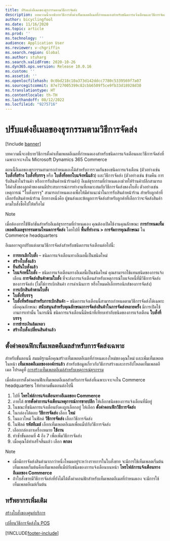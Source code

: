 ```yaml
---
title: ปรับแต่งอีเมลของธุรกรรมตามวิธีการจัดส่ง
description: บทความนี้จะอธิบายวิธีการตั้งค่าเท็มเพลตอีเมลที่กำหนดเองสำหรับชนิดการแจ้งเตือนและวิธีการจัดส่งที่เฉพาะเจาะจงใน Microsoft Dynamics 365 Commerce
author: bicyclingfool
ms.date: 11/16/2020
ms.topic: article
ms.prod: ''
ms.technology: ''
audience: Application User
ms.reviewer: v-chgriffin
ms.search.region: Global
ms.author: stuharg
ms.search.validFrom: 2020-10-26
ms.dyn365.ops.version: Release 10.0.16
ms.custom: ''
ms.assetid: ''
ms.openlocfilehash: 0c0bd218c10a373d142ddcc7780c5339569f7a07
ms.sourcegitcommit: 87e727005399c82cbb6509f5ce9fb33d18928d30
ms.translationtype: HT
ms.contentlocale: th-TH
ms.lasthandoff: 08/12/2022
ms.locfileid: "9275716"
---
```

# <a name="customize-transactional-emails-by-mode-of-delivery"></a>ปรับแต่งอีเมลของธุรกรรมตามวิธีการจัดส่ง

[!include [banner](includes/banner.md)]

บทความนี้จะอธิบายวิธีการตั้งค่าเท็มเพลตอีเมลที่กำหนดเองสำหรับชนิดการแจ้งเตือนและวิธีการจัดส่งที่เฉพาะเจาะจงใน Microsoft Dynamics 365 Commerce

ตอนนี้อีเมลของธุรกรรมสามารถกำหนดเองได้สำหรับการรวมกันของชนิดการแจ้งเตือน (ตัวอย่างเช่น **ใบสั่งที่สร้าง** **ใบสั่งที่บรรจุ** หรือ  **ใบสั่งที่ออกใบแจ้งหนี้แล้ว**) และวิธีการจัดส่ง (ตัวอย่างเช่น ข้ามคืน การรับสินค้าในร้านค้า หรือการรับสินค้าหน้าร้านค้า) อีเมล์ธุรกรรมที่กำหนดเองช่วยให้ร้านค้าปลีกสามารถให้คำสั่งของลูกค้าของตนมีประสบการณ์การทำงานที่เหมาะสมกับวิธีการจัดส่งของใบสั่ง ตัวอย่างเช่น เหตุการณ์ "ใบสั่งบรรจุ" สามารถกำหนดเองเพื่อให้มีคำแนะนำในการรับสินค้าหน้าร้าน สำหรับลูกค้าที่เลือกรับสินค้าหน้าร้าน อีกทางหนึ่งคือ ผู้ขนส่งและข้อมูลการจัดส่งสำหรับลูกค้าที่เลือกว่าจะจัดส่งสินค้าตามใบสั่งซื้อไปให้หรือไม่

> [!NOTE]
> เมื่อต้องการใช้ฟังก์ชันสำหรับอีเมล์ธุรกรรมที่กำหนดเอง คุณต้องเปิดใช้งานคุณลักษณะ **การกำหนดเท็มเพลตอีเมลธุรกรรมตามโหมดการจัดส่ง** โดยไปที่ **พื้นที่ทำงาน \> การจัดการคุณลักษณะ** ใน Commerce headquarters

อีเมลอาจถูกปรับแต่งตามวิธีการจัดส่งสำหรับชนิดการแจ้งเตือนต่อไปนี้:

- **การยกเลิกใบสั่ง** – ชนิดการแจ้งเตือนทางอีเมลนี้เป็นชนิดใหม่
- **สร้างใบสั่งแล้ว**
- **ยืนยันใบสั่งแล้ว**
- **ใบแจ้งหนี้ใบสั่ง** – ชนิดการแจ้งเตือนทางอีเมลนี้เป็นชนิดใหม่ คุณสามารถใช้แทนชนิดของการแจ้งเตือน **การจัดส่งสินค้าตามใบสั่ง** ที่จะส่งการแจ้งเตือนสำหรับเหตุการณ์ใบแจ้งหนี้ที่มีวิธีการจัดส่งของการจัดส่ง (ไม่ใช่การเบิกสินค้า การดำเนินการ หรือโหมดอิเล็กทรอนิกส์ของการจัดส่ง)
- **การเบิกสินค้าตามใบสั่ง**
- **ใบสั่งที่บรรจุ**
- **ใบสั่งที่พร้อมสำหรับการเบิกสินค้า** – ชนิดการแจ้งเตือนนี้สามารถกำหนดตามวิธีการจัดส่งได้เฉพาะเมื่อคุณลักษณะ **สนับสนุนสำหรับคุณลักษณะการจัดส่งสินค้าในการจัดส่งหลายครั้ง** มีการเปิดใช้งานการเท่านั้น ในกรณีนี้ ชนิดการแจ้งเตือนนี้มีหน้าที่เทียบเท่ากับชนิดของการแจ้งเตือน **ใบสั่งที่บรรจุ**
- **การชำระเงินล้มเหลว**
- **สร้างใบสั่งเปลี่ยนสินค้าแล้ว**

## <a name="configure-email-templates-for-specific-modes-of-delivery"></a>ตั้งค่าคอนฟิกเท็มเพลตอีเมลสำหรับการจัดส่งเฉพาะ

สำหรับขั้นตอนนี้ สมมติฐานคือคุณสร้างเท็มเพลตอีเมลที่กำหนดเองใหม่ของคุณใหม่ และเพิ่มเท็มเพลตในหน้า **เท็มเพลตอีเมลขององค์กรแล้ว** สำหรับข้อมูลเกี่ยวกับวิธีการสร้างและการอัปโหลดเท็มเพลตอีเมล โปรดดูที่ [การสร้างเท็มเพลตอีเมล์สำหรับเหตุการณ์ธุรกรรม](email-templates-transactions.md)

เมื่อต้องการตั้งค่าคอนฟิกเท็มเพลตอีเมลสำหรับการจัดส่งที่เฉพาะเจาะจงใน Commerce headquarters ให้ทำตามขั้นตอนต่อไปนี้

1. ไปที่ **โพรไฟล์การแจ้งเตือนทางอีเมลของ Commerce**
1. ภายใต้ **การตั้งค่าการแจ้งเตือนเหตุการณ์การขายปลีก** ให้เลือกชนิดของการแจ้งเตือนที่มีอยู่
1. ในขณะที่ชนิดการแจ้งเตือนยังคงถูกเลือกอยู่ ให้เลือก **ตั้งค่าคอนฟิกวิธีการจัดส่ง**
1. ในกล่องโต้ตอบ **วิธีการจัดส่ง** เลือก **ใหม่**
1. ในแถวใหม่ ในฟิลด์ **วิธีการจัดส่ง** เลือกวิธีการจัดส่ง
1. ในฟิลด์ **รหัสอีเมล์** เลือกเท็มเพลตอีเมลเพื่อแม็ปกับวิธีการจัดส่ง
1. เลือกกล่องกาเครื่องหมาย **ใช้งาน**
1. ทำซ้ำขั้นตอนที่ 4 ถึง 7 เพื่อเพิ่มวิธีการจัดส่ง
1. เมื่อคุณได้ทำเสร็จสิ้นแล้ว เลือก **ตกลง**

> [!NOTE]
> - เมื่อมีการจัดส่งสินค้ามากกว่าหนึ่งโหมดอยู่ระหว่างรายการในใบสั่งขาย จะมีการใช้เท็มเพลตเริ่มต้น เท็มเพลตเริ่มต้นคือเท็มเพลตที่แม็ปกับชนิดของการแจ้งเตือนบนหน้า **โพรไฟล์การแจ้งเตือนทางอีเมลของ Commerce**
> - ถ้าใบสั่งขายมีวิธีการจัดส่งที่ยังไม่ได้ตั้งค่าคอนฟิกสำหรับเท็มเพลตอีเมลที่กำหนดเอง จะมีการใช้เท็มเพลตอีเมล์เริ่มต้น

## <a name="additional-resources"></a>ทรัพยากรเพิ่มเติม

[สร้างใบสั่งของศูนย์บริการ](tasks/create-call-center-orders.md)

[เปลี่ยนวิธีการจัดส่งใน POS](pos-change-delivery-mode.md)


[!INCLUDE[footer-include](../includes/footer-banner.md)]

